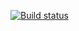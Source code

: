 [![Build status](https://ci.appveyor.com/api/projects/status/nriakk2xe9q5lff3?svg=true)](https://ci.appveyor.com/project/dimosaintp/aqa-85-homework-5-patterns)
